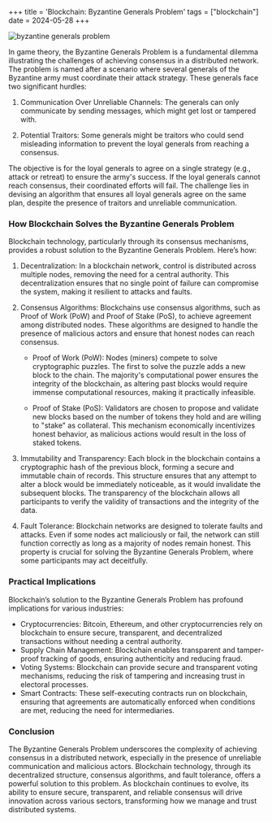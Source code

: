 +++
title = 'Blockchain: Byzantine Generals Problem'
tags = ["blockchain"]
date = 2024-05-28
+++


![byzantine generals problem](../../byzantine-generals-problem.jpg)

In game theory, the Byzantine Generals Problem is a fundamental dilemma illustrating the challenges of achieving consensus in a distributed network. The problem is named after a scenario where several generals of the Byzantine army must coordinate their attack strategy. These generals face two significant hurdles:

1. Communication Over Unreliable Channels: The generals can only communicate by sending messages, which might get lost or tampered with.

2. Potential Traitors: Some generals might be traitors who could send misleading information to prevent the loyal generals from reaching a consensus.

The objective is for the loyal generals to agree on a single strategy (e.g., attack or retreat) to ensure the army's success. If the loyal generals cannot reach consensus, their coordinated efforts will fail. The challenge lies in devising an algorithm that ensures all loyal generals agree on the same plan, despite the presence of traitors and unreliable communication.

### How Blockchain Solves the Byzantine Generals Problem
Blockchain technology, particularly through its consensus mechanisms, provides a robust solution to the Byzantine Generals Problem. Here’s how:

1. Decentralization: In a blockchain network, control is distributed across multiple nodes, removing the need for a central authority. This decentralization ensures that no single point of failure can compromise the system, making it resilient to attacks and faults.

2. Consensus Algorithms: Blockchains use consensus algorithms, such as Proof of Work (PoW) and Proof of Stake (PoS), to achieve agreement among distributed nodes. These algorithms are designed to handle the presence of malicious actors and ensure that honest nodes can reach consensus.

    - Proof of Work (PoW): Nodes (miners) compete to solve cryptographic puzzles. The first to solve the puzzle adds a new block to the chain. The majority's computational power ensures the integrity of the blockchain, as altering past blocks would require immense computational resources, making it practically infeasible.

    - Proof of Stake (PoS): Validators are chosen to propose and validate new blocks based on the number of tokens they hold and are willing to "stake" as collateral. This mechanism economically incentivizes honest behavior, as malicious actions would result in the loss of staked tokens.

3. Immutability and Transparency: Each block in the blockchain contains a cryptographic hash of the previous block, forming a secure and immutable chain of records. This structure ensures that any attempt to alter a block would be immediately noticeable, as it would invalidate the subsequent blocks. The transparency of the blockchain allows all participants to verify the validity of transactions and the integrity of the data.

4. Fault Tolerance: Blockchain networks are designed to tolerate faults and attacks. Even if some nodes act maliciously or fail, the network can still function correctly as long as a majority of nodes remain honest. This property is crucial for solving the Byzantine Generals Problem, where some participants may act deceitfully.

### Practical Implications

Blockchain’s solution to the Byzantine Generals Problem has profound implications for various industries:

- Cryptocurrencies: Bitcoin, Ethereum, and other cryptocurrencies rely on blockchain to ensure secure, transparent, and decentralized transactions without needing a central authority.
- Supply Chain Management: Blockchain enables transparent and tamper-proof tracking of goods, ensuring authenticity and reducing fraud.
- Voting Systems: Blockchain can provide secure and transparent voting mechanisms, reducing the risk of tampering and increasing trust in electoral processes.
- Smart Contracts: These self-executing contracts run on blockchain, ensuring that agreements are automatically enforced when conditions are met, reducing the need for intermediaries.

### Conclusion

The Byzantine Generals Problem underscores the complexity of achieving consensus in a distributed network, especially in the presence of unreliable communication and malicious actors. Blockchain technology, through its decentralized structure, consensus algorithms, and fault tolerance, offers a powerful solution to this problem. As blockchain continues to evolve, its ability to ensure secure, transparent, and reliable consensus will drive innovation across various sectors, transforming how we manage and trust distributed systems.